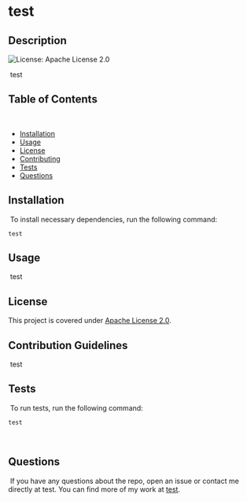 
# test



## Description
![License: Apache License 2.0](https://img.shields.io/badge/License-Apache_2.0-blue.svg)

​
test
​







## Table of Contents

​
- [Installation](#installation)
  ​
- [Usage](#usage)
  ​
- [License](#license)
  ​
- [Contributing](#contributing)
  ​
- [Tests](#tests)
  ​
- [Questions](#questions)
  ​


## Installation

​
To install necessary dependencies, run the following command:
​

```
test
```



## Usage

​
test



## License


This project is covered under [Apache License 2.0](https://opensource.org/licenses/Apache-2.0).
​


## Contribution Guidelines

​
test
​


## Tests

​
To run tests, run the following command:
​

```
test
```


​
## Questions

​
If you have any questions about the repo, open an issue or contact me directly at test. You can find more of my work at [test](https://github.com/test/).

